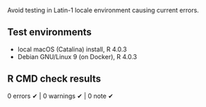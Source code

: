 Avoid testing in Latin-1 locale environment causing current errors.

## Test environments

- local macOS (Catalina) install, R 4.0.3
- Debian GNU/Linux 9 (on Docker), R 4.0.3

## R CMD check results

0 errors ✔ | 0 warnings ✔ | 0 note ✔
